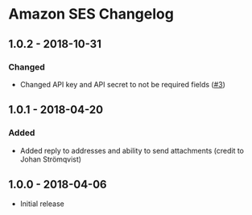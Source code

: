 # Amazon SES Changelog

## 1.0.2 -  2018-10-31
### Changed
- Changed API key and API secret to not be required fields ([#3](https://github.com/putyourlightson/craft-amazon-ses/issues/3))

## 1.0.1 -  2018-04-20
### Added
- Added reply to addresses and ability to send attachments (credit to Johan Strömqvist)

## 1.0.0 - 2018-04-06
- Initial release
